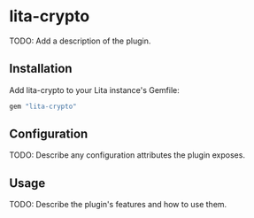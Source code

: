 # lita-crypto

TODO: Add a description of the plugin.

## Installation

Add lita-crypto to your Lita instance's Gemfile:

``` ruby
gem "lita-crypto"
```

## Configuration

TODO: Describe any configuration attributes the plugin exposes.

## Usage

TODO: Describe the plugin's features and how to use them.
